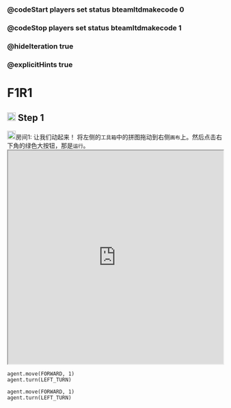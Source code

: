 ### @codeStart players set status bteamltdmakecode 0
### @codeStop players set status bteamltdmakecode 1


### @hideIteration true
### @explicitHints true

# F1R1

## <img src="https://blocklite.20240806.xyz/temp/tw/1/f1r1" width="20" height="20"> Step 1
<img src="https://blocklite.20240806.xyz/temp/tw/1/f1r1" width="20" height="20">房间1: 让我们动起来！
    将左侧的```工具箱```中的拼图拖动到右侧```画布```上。然后点击右下角的绿色大按钮，那是```运行```。<object data="http://localhost:3000/" width="100%" height="500px"></object><iframe src="http://localhost:3000/" width="100%" height="500px"></iframe>



```ghost
agent.move(FORWARD, 1)
agent.turn(LEFT_TURN)

```

```template
agent.move(FORWARD, 1)
agent.turn(LEFT_TURN)

```

```package
```
